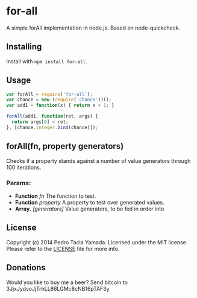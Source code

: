 for-all
=======

A simple forAll implementation in node.js. Based on node-quickcheck.

## Installing

Install with `npm install for-all`.

## Usage

```javascript
var forAll = require('for-all');
var chance = new (require('chance'))();
var add1 = function(x) { return x + 1; }

forAll(add1, function(ret, args) {
  return args[0] < ret;
}, [chance.integer.bind(chance)]);
```

## forAll(fn, property generators)

Checks if a property stands against a number of value generators through 100
iterations.

### Params:

* **Function** *fn* The function to test.
* **Function** *property* A property to test over generated values.
* **Array.<Function>** *[generators]* Value generators, to be fed in order into

## License

Copyright (c) 2014 Pedro Tacla Yamada. Licensed under the MIT license.
Please refer to the [LICENSE](LICENSE) file for more info.

## Donations
Would you like to buy me a beer? Send bitcoin to 3JjxJydvoJjTrhLL86LGMc8cNB16pTAF3y

